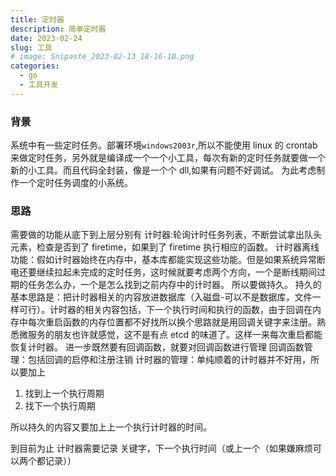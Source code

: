 ```yaml
---
title: 定时器
description: 简单定时器
date: 2023-02-24
slug: 工具
# image: Snipaste_2023-02-13_18-16-10.png
categories:
  - go
  - 工具开发
---
```


### 背景

系统中有一些定时任务。部署环境`windows2003r`,所以不能使用 linux 的 crontab 来做定时任务，另外就是编译成一个一个小工具，每次有新的定时任务就要做一个新的小工具。而且代码全封装，像是一个个 dll,如果有问题不好调试。
为此考虑制作一个定时任务调度的小系统。

### 思路

需要做的功能从底下到上层分别有
计时器:轮询计时任务列表，不断尝试拿出队头元素，检查是否到了 firetime，如果到了 firetime 执行相应的函数。
计时器离线功能：假如计时器始终在内存中，基本库都能实现这些功能。但是如果系统异常断电还要继续拉起未完成的定时任务，这时候就要考虑两个方向，一个是断线期间过期的任务怎么办，一个是怎么找到之前内存中的计时器。
所以要做持久。
持久的基本思路是：把计时器相关的内容放进数据库（入磁盘-可以不是数据库，文件一样可行）。计时器的相关内容包括，下一个执行时间和执行的函数，由于回调在内存中每次重启函数的内存位置都不好找所以换个思路就是用回调关键字来注册。熟悉微服务的朋友也许就感觉，这不是有点 etcd 的味道了。这样一来每次重启都能恢复计时器。
进一步既然要有回调函数，就要对回调函数进行管理
回调函数管理：包括回调的启停和注册注销
计时器的管理：单纯顺着的计时器并不好用，所以要加上

1. 找到上一个执行周期
2. 找下一个执行周期

所以持久的内容又要加上上一个执行计时器的时间。

到目前为止 计时器需要记录 关键字，下一个执行时间（或上一个（如果嫌麻烦可以两个都记录））
